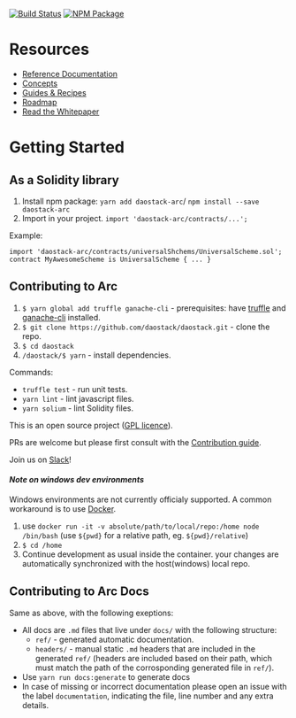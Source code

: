 [![Build Status](https://travis-ci.org/daostack/daostack.svg?branch=master)](https://travis-ci.org/daostack/daostack)
[![NPM Package](https://img.shields.io/npm/v/daostack-arc.svg?style=flat-square)](https://www.npmjs.org/package/daostack-arc)
# Resources

- [Reference Documentation](ref/README.md)
- [Concepts](concepts.md)
- [Guides & Recipes](guides.md)
- [Roadmap](roadmap.md)
- [Read the Whitepaper](DAOstack%20White%20Paper%20V1.0.pdf)

# Getting Started
## As a Solidity library

1. Install npm package: `yarn add daostack-arc`/ `npm install --save daostack-arc`
2. Import in your project. `import 'daostack-arc/contracts/...';`

Example:
```
import 'daostack-arc/contracts/universalShchems/UniversalScheme.sol';
contract MyAwesomeScheme is UniversalScheme { ... }
```

## Contributing to Arc

1. `$ yarn global add truffle ganache-cli` - prerequisites: have [truffle](https://github.com/trufflesuite/truffle) and [ganache-cli](https://github.com/trufflesuite/ganache-cli) installed.
2. `$ git clone https://github.com/daostack/daostack.git` - clone the repo.
3. `$ cd daostack`
4. `/daostack/$ yarn` - install dependencies.

Commands:
* `truffle test` - run unit tests.
* `yarn lint` - lint javascript files.
* `yarn solium` - lint Solidity files.

This is an open source project ([GPL licence](https://github.com/daostack/daostack/blob/master/LICENSE)).

PRs are welcome but please first consult with the [Contribution guide](https://github.com/daostack/daostack/blob/master/CONTRIBUTING.md).

Join us on [Slack](https://daostack.slack.com/)!

#### *Note on windows dev environments*
Windows environments are not currently officialy supported.
A common workaround is to use [Docker](https://www.docker.com/).
1. use `docker run -it -v absolute/path/to/local/repo:/home node /bin/bash` (use `${pwd}` for a relative path, eg. `${pwd}/relative`)
2. `$ cd /home`
3. Continue development as usual inside the container. your changes are automatically synchronized with the host(windows) local repo.

## Contributing to Arc Docs
Same as above, with the following exeptions:
* All docs are `.md` files that live under `docs/` with the following structure:
    * `ref/` - generated automatic documentation.
    * `headers/` - manual static `.md` headers that are included in the generated `ref/` (headers are included based on their path, which must match the path of the corrosponding generated file in `ref/`).
* Use `yarn run docs:generate` to generate docs 
* In case of missing or incorrect documentation please open an issue with the label `documentation`, indicating the file, line number and any extra details.
